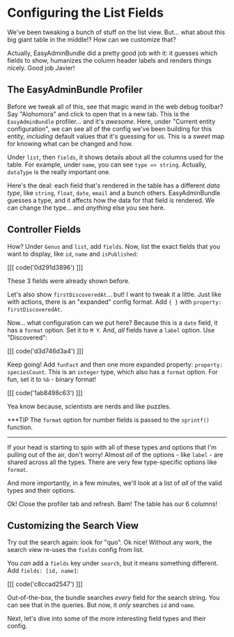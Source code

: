# Configuring the List Fields

We've been tweaking a bunch of stuff on the list view. But... what about this big
giant table in the middle!? How can we customize that?

Actually, EasyAdminBundle did a pretty good job with it: it guesses which fields
to show, humanizes the column header labels and renders things nicely. Good job Javier!

## The EasyAdminBundle Profiler

Before we tweak all of this, see that magic wand in the web debug toolbar? Say 
"Alohomora" and click to open that in a new tab. This is the `EasyAdminBundle` profiler...
and it's *awesome*. Here, under "Current entity configuration", we can see all of
the config we've been building for this entity, *including* default values that it's
guessing for us. This is a *sweet* map for knowing what can be changed and how.

Under `list`, then `fields`, it shows details about all the columns used for the table.
For example, under `name`, you can see `type => string`. Actually, `dataType` is
the really important one.

Here's the deal: each field that's rendered in the table has a different *data type*,
like `string`, `float`, `date`, `email` and a bunch others. EasyAdminBundle guesses
a type, and it affects how the data for that field is rendered. We can change the
type... and *anything* else you see here.

## Controller Fields

How? Under `Genus` and `list`, add `fields`. Now, list the exact fields that you want
to display, like `id`, `name` and `isPublished`:

[[[ code('0d291d3896') ]]]

These 3 fields were already shown before.

Let's also show `firstDiscoveredAt`... but! I want to tweak it a little. Just like
with actions, there is an "expanded" config format. Add `{ }` with `property: firstDiscoveredAt`.

Now... what configuration can we put here? Because this is a `date` field, it has
a `format` option. Set it to `M Y`. And, *all* fields have a `label` option. Use
"Discovered":

[[[ code('d3d746d3a4') ]]]

Keep going! Add `funFact` and then one more expanded property: `property: speciesCount`.
This is an `integer` type, which also has a `format` option. For fun, set it to
`%b` - binary format!

[[[ code('1ab8498c63') ]]]

Yea know because, scientists are nerds and like puzzles.

***TIP
The `format` option for number fields is passed to the `sprintf()` function.
***

If your head is starting to spin with all of these types and options that I'm pulling
out of the air, don't worry! Almost *all* of the options - like `label` - are shared
across all the types. There are very few type-specific options like `format`.

And more importantly, in a few minutes, we'll look at a list of *all* of the valid
types and their options.

Ok! Close the profiler tab and refresh. Bam! The table has our 6 columns!

## Customizing the Search View

Try out the search again: look for "quo". Ok nice! Without any work, the search
view re-uses the `fields` config from list.

You *can* add a `fields` key under `search`, but it means something different. Add
`fields: [id, name]`:

[[[ code('c8ccad2547') ]]]

Out-of-the-box, the bundle searches *every* field for the search string. You can see
that in the queries. But now, it *only* searches `id` and `name`.

Next, let's dive into some of the more interesting field types and their config.

